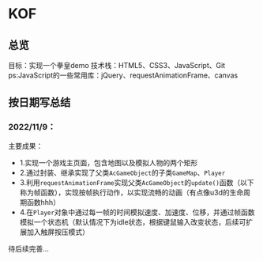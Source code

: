 # KOF

## 总览
目标：实现一个拳皇demo
技术栈：HTML5、CSS3、JavaScript、Git
ps:JavaScript的一些常用库：jQuery、requestAnimationFrame、canvas

## 按日期写总结

### 2022/11/9：
主要成果：
* 1.实现一个游戏主页面，包含地图以及模拟人物的两个矩形
* 2.通过封装、继承实现了父类`AcGameObject`的子类`GameMap`、`Player`
* 3.利用`requestAnimationFrame`实现父类`AcGameObject`的`update()`函数（以下称为帧函数），实现按帧执行动作，以实现流畅的动画（有点像u3d的生命周期函数hhh）
* 4.在`Player`对象中通过每一帧的时间模拟速度、加速度、位移，并通过帧函数模拟一个状态机（默认情况下为idle状态，根据键鼠输入改变状态，后续可扩展加入触屏按压模式）



待后续完善...